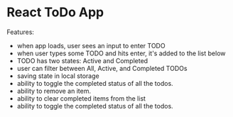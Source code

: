 # React ToDo App

Features:

- when app loads, user sees an input to enter TODO
- when user types some TODO and hits enter, it's added to the list below
- TODO has two states: Active and Completed
- user can filter between All, Active, and Completed TODOs
- saving state in local storage
- ability to toggle the completed status of all the todos.
- ability to remove an item.
- ability to clear completed items from the list
- ability to toggle the completed status of all the todos.
